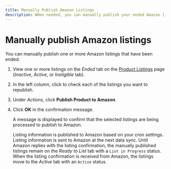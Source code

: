 ```yaml
---
title: Manually Publish Amazon Listings
description: WHen needed, you can manually publish your ended Amazon listings from your Commerce Admin.
---
```


# Manually publish Amazon listings

You can manually publish one or more Amazon listings that have been ended.

1. View one or more listings on the _Ended_ tab on the [Product Listings](./managing-product-listings.md) page (_Inactive_, _Active_, or _Ineligible_ tab).

1. In the left column, click to check each of the listings you want to republish.

1. Under _Actions_, click **Publish Product to Amazon**.

1. Click **OK** in the confirmation message.

   A message is displayed to confirm that the selected listings are being processed to publish to Amazon.

   Listing information is published to Amazon based on your cron settings. Listing information is sent to Amazon at the next data sync. Until Amazon replies with the listing confirmation, the manually published listings remain on the _Ready to List_ tab with a `List in Progress` status. When the listing confirmation is received from Amazon, the listings move to the _Active_ tab with an `Active` status.
